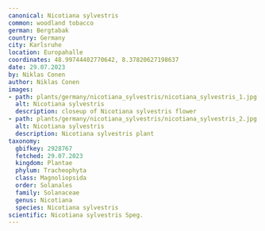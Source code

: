 ```yaml
---
canonical: Nicotiana sylvestris
common: woodland tobacco
german: Bergtabak
country: Germany
city: Karlsruhe
location: Europahalle
coordinates: 48.99744402770642, 8.37820627198637
date: 29.07.2023
by: Niklas Conen
author: Niklas Conen
images:
- path: plants/germany/nicotiana_sylvestris/nicotiana_sylvestris_1.jpg
  alt: Nicotiana sylvestris
  description: closeup of Nicotiana sylvestris flower
- path: plants/germany/nicotiana_sylvestris/nicotiana_sylvestris_2.jpg
  alt: Nicotiana sylvestris
  description: Nicotiana sylvestris plant
taxonomy:
  gbifkey: 2928767
  fetched: 29.07.2023
  kingdom: Plantae
  phylum: Tracheophyta
  class: Magnoliopsida
  order: Solanales
  family: Solanaceae
  genus: Nicotiana
  species: Nicotiana sylvestris
scientific: Nicotiana sylvestris Speg.
---
```


